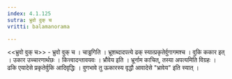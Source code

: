 ```yaml
---
index: 4.1.125
sutra: भ्रुवो वुक् च
vritti: balamanorama

---
```

<<भ्रुवो वुक् च>> - भ्रुवो वुक् च । चाड्ढगिति । भ्रूशब्दादपत्ये ढक् स्यात्प्रकृतेर्वुगागमश्च । वुकि ककार इत् । उकार उच्चारणार्थछः । कित्त्वादन्तावयवः । भ्रौवेय इति । भ्रूर्नाम काचित्, तस्या अपत्यमिति विग्रहः । ढकि एयादेसे प्रकृतेर्वुकि आदिवृद्धिः । वुगभावे तु ऊकारस्य वृद्धौ आवादेसे "भ्रावेय" इति स्यात् । 